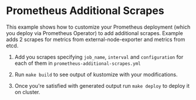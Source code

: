 # Prometheus Additional Scrapes

This example shows how to customize your Prometheus deployment (which you deploy via Prometheus Operator) to add additional scrapes. Example adds 2 scrapes for metrics from external-node-exporter and metrics from etcd.

1. Add you scrapes specifying `job_name`, `interval` and `configuration` for each of them in `prometheus-additional-scrapes.yml` 

2. Run `make build` to see output of kustomize with your modifications.

3. Once you're satisfied with generated output run `make deploy` to deploy it on cluster.
